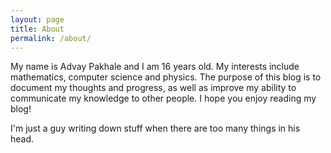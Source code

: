 ```yaml
---
layout: page
title: About
permalink: /about/
---
```


 My name is Advay Pakhale and I am 16 years old. My interests include mathematics, computer science and
 physics. The purpose of this blog is to document my thoughts and progress, as well as improve my ability
 to communicate my knowledge to other people. I hope you enjoy reading my blog!

 I'm just a guy writing down stuff when there are too many things in his head.
